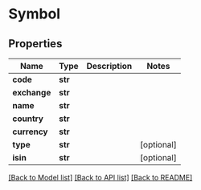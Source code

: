 # Symbol


## Properties
Name | Type | Description | Notes
------------ | ------------- | ------------- | -------------
**code** | **str** |  | 
**exchange** | **str** |  | 
**name** | **str** |  | 
**country** | **str** |  | 
**currency** | **str** |  | 
**type** | **str** |  | [optional] 
**isin** | **str** |  | [optional] 

[[Back to Model list]](../README.md#documentation-for-models) [[Back to API list]](../README.md#documentation-for-api-endpoints) [[Back to README]](../README.md)


